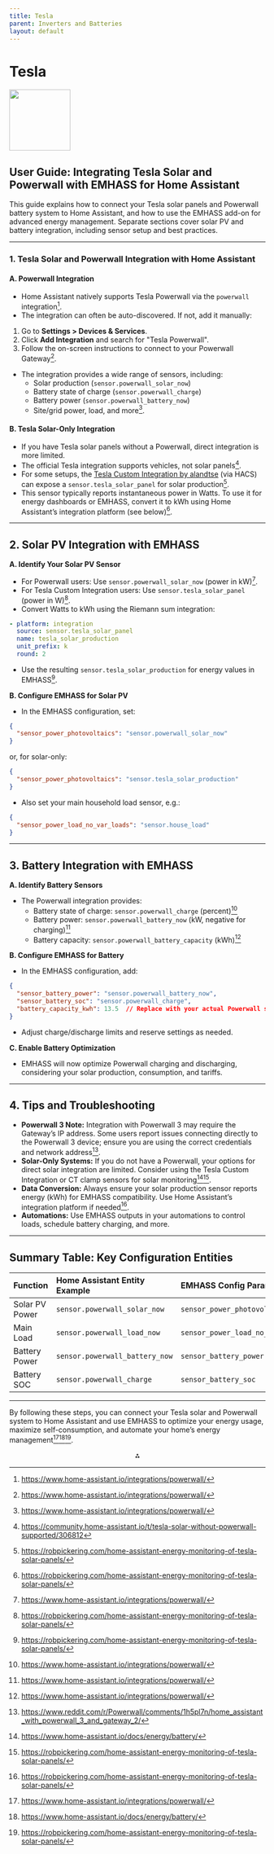 ```yaml
---
title: Tesla
parent: Inverters and Batteries
layout: default
---
```


# Tesla

<img src="https://r2cdn.perplexity.ai/pplx-full-logo-primary-dark%402x.png" class="logo" width="120"/>

## User Guide: Integrating Tesla Solar and Powerwall with EMHASS for Home Assistant

This guide explains how to connect your Tesla solar panels and Powerwall battery system to Home Assistant, and how to use the EMHASS add-on for advanced energy management. Separate sections cover solar PV and battery integration, including sensor setup and best practices.

---

### **1. Tesla Solar and Powerwall Integration with Home Assistant**

#### **A. Powerwall Integration**

- Home Assistant natively supports Tesla Powerwall via the `powerwall` integration[^1].
- The integration can often be auto-discovered. If not, add it manually:

1. Go to **Settings > Devices \& Services**.
2. Click **Add Integration** and search for "Tesla Powerwall".
3. Follow the on-screen instructions to connect to your Powerwall Gateway[^1].
- The integration provides a wide range of sensors, including:
    - Solar production (`sensor.powerwall_solar_now`)
    - Battery state of charge (`sensor.powerwall_charge`)
    - Battery power (`sensor.powerwall_battery_now`)
    - Site/grid power, load, and more[^1].


#### **B. Tesla Solar-Only Integration**

- If you have Tesla solar panels without a Powerwall, direct integration is more limited.
- The official Tesla integration supports vehicles, not solar panels[^4].
- For some setups, the [Tesla Custom Integration by alandtse](https://github.com/alandtse/tesla) (via HACS) can expose a `sensor.tesla_solar_panel` for solar production[^5].
- This sensor typically reports instantaneous power in Watts. To use it for energy dashboards or EMHASS, convert it to kWh using Home Assistant’s integration platform (see below)[^5].

---

## **2. Solar PV Integration with EMHASS**

**A. Identify Your Solar PV Sensor**

- For Powerwall users: Use `sensor.powerwall_solar_now` (power in kW)[^1].
- For Tesla Custom Integration users: Use `sensor.tesla_solar_panel` (power in W)[^5].
- Convert Watts to kWh using the Riemann sum integration:

```yaml
- platform: integration
  source: sensor.tesla_solar_panel
  name: tesla_solar_production
  unit_prefix: k
  round: 2
```

- Use the resulting `sensor.tesla_solar_production` for energy values in EMHASS[^5].

**B. Configure EMHASS for Solar PV**

- In the EMHASS configuration, set:

```json
{
  "sensor_power_photovoltaics": "sensor.powerwall_solar_now"
}
```

or, for solar-only:

```json
{
  "sensor_power_photovoltaics": "sensor.tesla_solar_production"
}
```

- Also set your main household load sensor, e.g.:

```json
{
  "sensor_power_load_no_var_loads": "sensor.house_load"
}
```


---

## **3. Battery Integration with EMHASS**

**A. Identify Battery Sensors**

- The Powerwall integration provides:
    - Battery state of charge: `sensor.powerwall_charge` (percent)[^1]
    - Battery power: `sensor.powerwall_battery_now` (kW, negative for charging)[^1]
    - Battery capacity: `sensor.powerwall_battery_capacity` (kWh)[^1]

**B. Configure EMHASS for Battery**

- In the EMHASS configuration, add:

```json
{
  "sensor_battery_power": "sensor.powerwall_battery_now",
  "sensor_battery_soc": "sensor.powerwall_charge",
  "battery_capacity_kwh": 13.5  // Replace with your actual Powerwall size
}
```

- Adjust charge/discharge limits and reserve settings as needed.

**C. Enable Battery Optimization**

- EMHASS will now optimize Powerwall charging and discharging, considering your solar production, consumption, and tariffs.

---

## **4. Tips and Troubleshooting**

- **Powerwall 3 Note:** Integration with Powerwall 3 may require the Gateway’s IP address. Some users report issues connecting directly to the Powerwall 3 device; ensure you are using the correct credentials and network address[^2].
- **Solar-Only Systems:** If you do not have a Powerwall, your options for direct solar integration are limited. Consider using the Tesla Custom Integration or CT clamp sensors for solar monitoring[^3][^5].
- **Data Conversion:** Always ensure your solar production sensor reports energy (kWh) for EMHASS compatibility. Use Home Assistant’s integration platform if needed[^5].
- **Automations:** Use EMHASS outputs in your automations to control loads, schedule battery charging, and more.

---

## **Summary Table: Key Configuration Entities**

| Function | Home Assistant Entity Example | EMHASS Config Parameter |
| :-- | :-- | :-- |
| Solar PV Power | `sensor.powerwall_solar_now` | `sensor_power_photovoltaics` |
| Main Load | `sensor.powerwall_load_now` | `sensor_power_load_no_var_loads` |
| Battery Power | `sensor.powerwall_battery_now` | `sensor_battery_power` |
| Battery SOC | `sensor.powerwall_charge` | `sensor_battery_soc` |


---

By following these steps, you can connect your Tesla solar and Powerwall system to Home Assistant and use EMHASS to optimize your energy usage, maximize self-consumption, and automate your home’s energy management[^1][^3][^5].

<div style="text-align: center">⁂</div>

[^1]: https://www.home-assistant.io/integrations/powerwall/

[^2]: https://www.reddit.com/r/Powerwall/comments/1h5pl7n/home_assistant_with_powerwall_3_and_gateway_2/

[^3]: https://www.home-assistant.io/docs/energy/battery/

[^4]: https://community.home-assistant.io/t/tesla-solar-without-powerwall-supported/306812

[^5]: https://robpickering.com/home-assistant-energy-monitoring-of-tesla-solar-panels/

[^6]: https://www.reddit.com/r/TeslaSolar/comments/vcyhm9/tesla_solar_and_home_assistant/

[^7]: https://community.home-assistant.io/t/custom-tesla-integration-and-energy-dashboard/676295

[^8]: https://community.home-assistant.io/t/converting-tesla-solar-watts-sensor-to-kwh-correctly/528780

[^9]: https://www.solarquotes.com.au/blog/best-ev-chargers-2025/

[^10]: https://community.home-assistant.io/t/tesla-solar-charging-script-automation/607903

